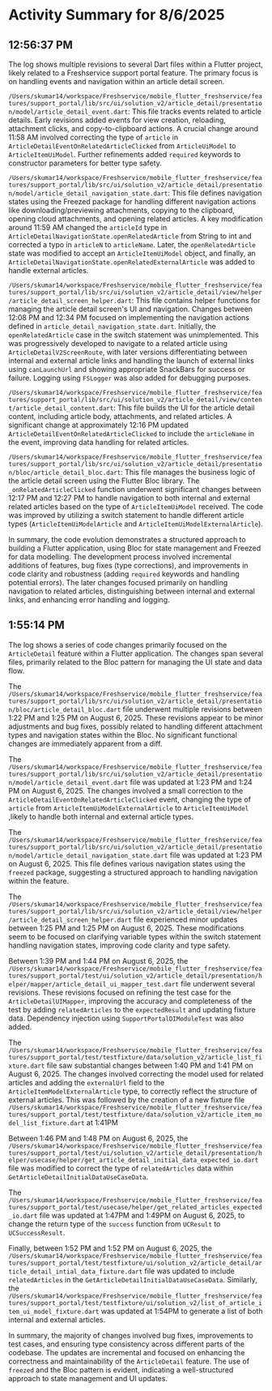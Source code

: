 # Activity Summary for 8/6/2025

## 12:56:37 PM
The log shows multiple revisions to several Dart files within a Flutter project, likely related to a Freshservice support portal feature.  The primary focus is on handling events and navigation within an article detail screen.

`/Users/skumar14/workspace/Freshservice/mobile_flutter_freshservice/features/support_portal/lib/src/ui/solution_v2/article_detail/presentation/model/article_detail_event.dart`: This file tracks events related to article details.  Early revisions added events for view creation, reloading, attachment clicks, and copy-to-clipboard actions.  A crucial change around 11:58 AM involved correcting the type of `article` in `ArticleDetailEventOnRelatedArticleClicked` from `ArticleUiModel` to `ArticleItemUiModel`.  Further refinements added `required` keywords to constructor parameters for better type safety.


`/Users/skumar14/workspace/Freshservice/mobile_flutter_freshservice/features/support_portal/lib/src/ui/solution_v2/article_detail/presentation/model/article_detail_navigation_state.dart`: This file defines navigation states using the Freezed package for handling different navigation actions like downloading/previewing attachments, copying to the clipboard, opening cloud attachments, and opening related articles. A key modification around 11:59 AM changed the `articleId` type in `ArticleDetailNavigationState.openRelatedArticle` from String to int and corrected a typo in `articleN` to `articleName`.  Later, the `openRelatedArticle` state was modified to accept an `ArticleItemUiModel` object, and finally, an `ArticleDetailNavigationState.openRelatedExternalArticle` was added to handle external articles.


`/Users/skumar14/workspace/Freshservice/mobile_flutter_freshservice/features/support_portal/lib/src/ui/solution_v2/article_detail/view/helper/article_detail_screen_helper.dart`: This file contains helper functions for managing the article detail screen's UI and navigation.  Changes between 12:08 PM and 12:34 PM focused on implementing the navigation actions defined in `article_detail_navigation_state.dart`. Initially, the `openRelatedArticle` case in the switch statement was unimplemented.  This was progressively developed to navigate to a related article using `ArticleDetailV2ScreenRoute`, with later versions differentiating between internal and external article links and handling the launch of external links using `canLaunchUrl` and showing appropriate SnackBars for success or failure.  Logging using `FSLogger` was also added for debugging purposes.


`/Users/skumar14/workspace/Freshservice/mobile_flutter_freshservice/features/support_portal/lib/src/ui/solution_v2/article_detail/view/content/article_detail_content.dart`:  This file builds the UI for the article detail content, including article body, attachments, and related articles. A significant change at approximately 12:16 PM updated `ArticleDetailEventOnRelatedArticleClicked` to include the `articleName` in the event, improving data handling for related articles.

`/Users/skumar14/workspace/Freshservice/mobile_flutter_freshservice/features/support_portal/lib/src/ui/solution_v2/article_detail/presentation/bloc/article_detail_bloc.dart`: This file manages the business logic of the article detail screen using the Flutter Bloc library.  The `_onRelatedArticleClicked` function underwent significant changes between 12:17 PM and 12:27 PM to handle navigation to both internal and external related articles based on the type of `ArticleItemUiModel` received. The code was improved by utilizing a switch statement to handle different article types (`ArticleItemUiModelArticle` and `ArticleItemUiModelExternalArticle`).


In summary, the code evolution demonstrates a structured approach to building a Flutter application, using Bloc for state management and Freezed for data modelling.  The development process involved incremental additions of features, bug fixes (type corrections), and improvements in code clarity and robustness (adding `required` keywords and handling potential errors).  The later changes focused primarily on handling navigation to related articles, distinguishing between internal and external links, and enhancing error handling and logging.


## 1:55:14 PM
The log shows a series of code changes primarily focused on the `ArticleDetail` feature within a Flutter application.  The changes span several files, primarily related to the Bloc pattern for managing the UI state and data flow.

The `/Users/skumar14/workspace/Freshservice/mobile_flutter_freshservice/features/support_portal/lib/src/ui/solution_v2/article_detail/presentation/bloc/article_detail_bloc.dart` file underwent multiple revisions between 1:22 PM and 1:25 PM on August 6, 2025. These revisions appear to be minor adjustments and bug fixes, possibly related to handling different attachment types and navigation states within the Bloc. No significant functional changes are immediately apparent from a diff.

The `/Users/skumar14/workspace/Freshservice/mobile_flutter_freshservice/features/support_portal/lib/src/ui/solution_v2/article_detail/presentation/model/article_detail_event.dart` file was updated at 1:23 PM and 1:24 PM on August 6, 2025. The changes involved a small correction to the `ArticleDetailEventOnRelatedArticleClicked` event, changing the type of `article` from `ArticleItemUiModelExternalArticle` to `ArticleItemUiModel` ,likely to handle both internal and external article types.

The `/Users/skumar14/workspace/Freshservice/mobile_flutter_freshservice/features/support_portal/lib/src/ui/solution_v2/article_detail/presentation/model/article_detail_navigation_state.dart` file was updated at 1:23 PM on August 6, 2025. This file defines various navigation states using the `freezed` package, suggesting a structured approach to handling navigation within the feature.

The `/Users/skumar14/workspace/Freshservice/mobile_flutter_freshservice/features/support_portal/lib/src/ui/solution_v2/article_detail/view/helper/article_detail_screen_helper.dart` file experienced minor updates between 1:25 PM and 1:25 PM on August 6, 2025. These modifications seem to be focused on clarifying variable types within the switch statement handling navigation states, improving code clarity and type safety.

Between 1:39 PM and 1:44 PM on August 6, 2025, the `/Users/skumar14/workspace/Freshservice/mobile_flutter_freshservice/features/support_portal/test/ui/solution_v2/article_detail/presentation/helper/mapper/article_detail_ui_mapper_test.dart` file underwent several revisions.  These revisions focused on refining the test case for the `ArticleDetailUIMapper`, improving the accuracy and completeness of the test by adding `relatedArticles` to the `expectedResult` and updating fixture data. Dependency injection using `SupportPortalDIModuleTest` was also added.

The `/Users/skumar14/workspace/Freshservice/mobile_flutter_freshservice/features/support_portal/test/testfixture/data/solution_v2/article_list_fixture.dart` file saw substantial changes between 1:40 PM and 1:41 PM on August 6, 2025.  The changes involved correcting the model used for related articles and adding the `externalUrl` field to the `ArticleItemModelExternalArticle` type, to correctly reflect the structure of external articles. This was followed by the creation of a new fixture file `/Users/skumar14/workspace/Freshservice/mobile_flutter_freshservice/features/support_portal/test/testfixture/data/solution_v2/article_item_model_list_fixture.dart` at 1:41PM

Between 1:46 PM and 1:48 PM on August 6, 2025, the  `/Users/skumar14/workspace/Freshservice/mobile_flutter_freshservice/features/support_portal/test/ui/solution_v2/article_detail/presentation/helper/usecase/helper/get_article_detail_initial_data_expected_io.dart` file was modified to correct the type of `relatedArticles` data within `GetArticleDetailInitialDataUseCaseData`.

The `/Users/skumar14/workspace/Freshservice/mobile_flutter_freshservice/features/support_portal/test/usecase/helper/get_related_articles_expected_io.dart` file was updated at 1:47PM and 1:49PM on August 6, 2025, to change the return type of the `success` function from `UCResult` to `UCSuccessResult`.

Finally, between 1:52 PM and 1:52 PM on August 6, 2025, the  `/Users/skumar14/workspace/Freshservice/mobile_flutter_freshservice/features/support_portal/test/testfixture/ui/solution_v2/article_detail/article_detail_intial_data_fixture.dart`  file was updated to include `relatedArticles` in the `GetArticleDetailInitialDataUseCaseData`.  Similarly, the `/Users/skumar14/workspace/Freshservice/mobile_flutter_freshservice/features/support_portal/test/testfixture/ui/solution_v2/list_of_article_item_ui_model_fixture.dart` was updated at 1:54PM to generate a list of both internal and external articles.


In summary, the majority of changes involved bug fixes, improvements to test cases, and ensuring type consistency across different parts of the codebase. The updates are incremental and focused on enhancing the correctness and maintainability of the `ArticleDetail` feature.  The use of  `freezed` and the Bloc pattern is evident, indicating a well-structured approach to state management and UI updates.
